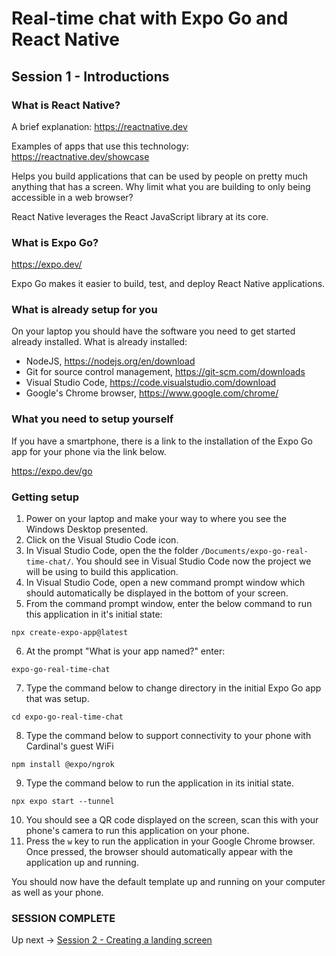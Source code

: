 # Real-time chat with Expo Go and React Native
## Session 1 - Introductions

### What is React Native?
A brief explanation: 
https://reactnative.dev

Examples of apps that use this technology: 
https://reactnative.dev/showcase

Helps you build applications that can be used by people on pretty much anything that has a screen. Why limit what you are building to only being accessible in a web browser?

React Native leverages the React JavaScript library at its core.

### What is Expo Go?
https://expo.dev/

Expo Go makes it easier to build, test, and deploy React Native applications.  

### What is already setup for you
On your laptop you should have the software you need to get started already installed.
What is already installed:
- NodeJS, https://nodejs.org/en/download
- Git for source control management, https://git-scm.com/downloads
- Visual Studio Code, https://code.visualstudio.com/download
- Google's Chrome browser, https://www.google.com/chrome/

### What you need to setup yourself
If you have a smartphone, there is a link to the installation of the Expo Go app for your phone via the link below.

https://expo.dev/go

### Getting setup
1. Power on your laptop and make your way to where you see the Windows Desktop presented.
2. Click on the Visual Studio Code icon.
3. In Visual Studio Code, open the the folder `/Documents/expo-go-real-time-chat/`.  You should see in Visual Studio Code now the project we will be using to build this application.
4. In Visual Studio Code, open a new command prompt window which should automatically be displayed in the bottom of your screen.
5. From the command prompt window, enter the below command to run this application in it's initial state:
```
npx create-expo-app@latest
```
6. At the prompt "What is your app named?" enter:
```
expo-go-real-time-chat
```
7. Type the command below to change directory in the initial Expo Go app that was setup.
```
cd expo-go-real-time-chat
```
8. Type the command below to support connectivity to your phone with Cardinal's guest WiFi
```
npm install @expo/ngrok
```
9. Type the command below to run the application in its initial state.
```
npx expo start --tunnel
```
10. You should see a QR code displayed on the screen, scan this with your phone's camera to run this application on your phone.
11. Press the `w` key to run the application in your Google Chrome browser.  Once pressed, the browser should automatically appear with the application up and running.

You should now have the default template up and running on your computer as well as your phone.

### SESSION COMPLETE

Up next -> [Session 2 - Creating a landing screen](session-2-landing-screen.md)
